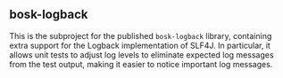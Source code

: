 ## bosk-logback

This is the subproject for the published `bosk-logback` library,
containing extra support for the Logback implementation of SLF4J.
In particular, it allows unit tests to adjust log levels
to eliminate expected log messages from the test output,
making it easier to notice important log messages.
